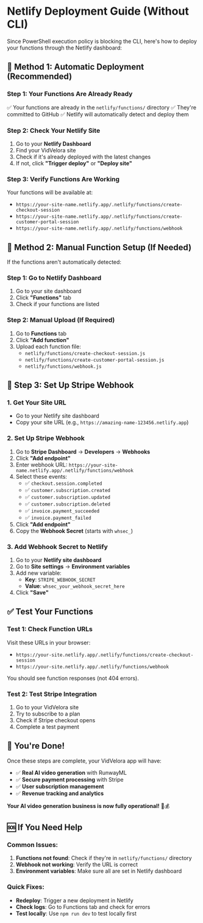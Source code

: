 # Netlify Deployment Guide (Without CLI)

Since PowerShell execution policy is blocking the CLI, here's how to deploy your functions through the Netlify dashboard:

## 🚀 **Method 1: Automatic Deployment (Recommended)**

### **Step 1: Your Functions Are Already Ready**
✅ Your functions are already in the `netlify/functions/` directory
✅ They're committed to GitHub
✅ Netlify will automatically detect and deploy them

### **Step 2: Check Your Netlify Site**
1. Go to your **Netlify Dashboard**
2. Find your VidVelora site
3. Check if it's already deployed with the latest changes
4. If not, click **"Trigger deploy"** or **"Deploy site"**

### **Step 3: Verify Functions Are Working**
Your functions will be available at:
- `https://your-site-name.netlify.app/.netlify/functions/create-checkout-session`
- `https://your-site-name.netlify.app/.netlify/functions/create-customer-portal-session`
- `https://your-site-name.netlify.app/.netlify/functions/webhook`

## 🔧 **Method 2: Manual Function Setup (If Needed)**

If the functions aren't automatically detected:

### **Step 1: Go to Netlify Dashboard**
1. Go to your site dashboard
2. Click **"Functions"** tab
3. Check if your functions are listed

### **Step 2: Manual Upload (If Required)**
1. Go to **Functions** tab
2. Click **"Add function"**
3. Upload each function file:
   - `netlify/functions/create-checkout-session.js`
   - `netlify/functions/create-customer-portal-session.js`
   - `netlify/functions/webhook.js`

## 🎯 **Step 3: Set Up Stripe Webhook**

### **1. Get Your Site URL**
- Go to your Netlify site dashboard
- Copy your site URL (e.g., `https://amazing-name-123456.netlify.app`)

### **2. Set Up Stripe Webhook**
1. Go to **Stripe Dashboard** → **Developers** → **Webhooks**
2. Click **"Add endpoint"**
3. Enter webhook URL: `https://your-site-name.netlify.app/.netlify/functions/webhook`
4. Select these events:
   - ✅ `checkout.session.completed`
   - ✅ `customer.subscription.created`
   - ✅ `customer.subscription.updated`
   - ✅ `customer.subscription.deleted`
   - ✅ `invoice.payment_succeeded`
   - ✅ `invoice.payment_failed`
5. Click **"Add endpoint"**
6. Copy the **Webhook Secret** (starts with `whsec_`)

### **3. Add Webhook Secret to Netlify**
1. Go to your **Netlify site dashboard**
2. Go to **Site settings** → **Environment variables**
3. Add new variable:
   - **Key**: `STRIPE_WEBHOOK_SECRET`
   - **Value**: `whsec_your_webhook_secret_here`
4. Click **"Save"**

## ✅ **Test Your Functions**

### **Test 1: Check Function URLs**
Visit these URLs in your browser:
- `https://your-site.netlify.app/.netlify/functions/create-checkout-session`
- `https://your-site.netlify.app/.netlify/functions/webhook`

You should see function responses (not 404 errors).

### **Test 2: Test Stripe Integration**
1. Go to your VidVelora site
2. Try to subscribe to a plan
3. Check if Stripe checkout opens
4. Complete a test payment

## 🎉 **You're Done!**

Once these steps are complete, your VidVelora app will have:
- ✅ **Real AI video generation** with RunwayML
- ✅ **Secure payment processing** with Stripe
- ✅ **User subscription management**
- ✅ **Revenue tracking and analytics**

**Your AI video generation business is now fully operational!** 🚀💰

## 🆘 **If You Need Help**

### **Common Issues:**
1. **Functions not found**: Check if they're in `netlify/functions/` directory
2. **Webhook not working**: Verify the URL is correct
3. **Environment variables**: Make sure all are set in Netlify dashboard

### **Quick Fixes:**
- **Redeploy**: Trigger a new deployment in Netlify
- **Check logs**: Go to Functions tab and check for errors
- **Test locally**: Use `npm run dev` to test locally first
